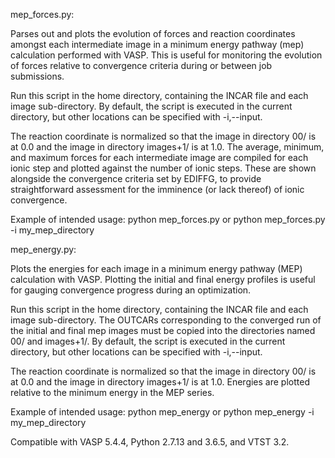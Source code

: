 mep_forces.py:

Parses out and plots the evolution of forces and reaction coordinates amongst each intermediate image in a minimum energy pathway (mep) calculation performed with VASP. This is useful for monitoring the evolution of forces relative to convergence criteria during or between job submissions.

Run this script in the home directory, containing the INCAR file and each image sub-directory. By default, the script is executed in the current directory, but other locations can be specified with -i,--input.

The reaction coordinate is normalized so that the image in directory 00/ is at 0.0 and the image in directory images+1/ is at 1.0. The average, minimum, and maximum forces for each intermediate image are compiled for each ionic step and plotted against the number of ionic steps. These are shown alongside the convergence criteria set by EDIFFG, to provide straightforward assessment for the imminence (or lack thereof) of ionic convergence.

Example of intended usage: python mep_forces.py or python mep_forces.py -i my_mep_directory


mep_energy.py:

Plots the energies for each image in a minimum energy pathway (MEP) calculation with VASP. Plotting the initial and final energy profiles is useful for gauging convergence progress during an optimization.

Run this script in the home directory, containing the INCAR file and each image sub-directory. The OUTCARs corresponding to the converged run of the initial and final mep images must be copied into the directories named 00/ and images+1/. By default, the script is executed in the current directory, but other locations can be specified with -i,--input.

The reaction coordinate is normalized so that the image in directory 00/ is at 0.0 and the image in directory images+1/ is at 1.0. Energies are plotted relative to the minimum energy in the MEP series.

Example of intended usage: python mep_energy or python mep_energy -i my_mep_directory



Compatible with VASP 5.4.4, Python 2.7.13 and 3.6.5, and VTST 3.2.
